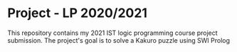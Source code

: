 # Project - LP 2020/2021

This repository contains my 2021 IST logic programming course project submission.
The project's goal is to solve a Kakuro puzzle using SWI Prolog
